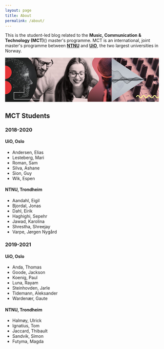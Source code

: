 ```yaml
---
layout: page
title: About
permalink: /about/
---
```


This is the student-led blog related to the **Music, Communication & Technology (MCT)**() master's programme. MCT is an international, joint master's programme between [**NTNU**](https://www.ntnu.edu/studies/mmct) and [**UiO**](https://www.uio.no/english/studies/programmes/mct-master/), the two largest universities in Norway.

![MCT image](/assets/image/2018_08_01_stefanof_mct-master-630.jpg "MCT image")

## MCT Students

### 2018-2020
#### UiO, Oslo
* Andersen, Elias
* Lesteberg, Mari
* Roman, Sam
* Silva, Ashane
* Sion, Guy
* Wik, Espen

#### NTNU, Trondheim
* Aandahl, Eigil
* Bjordal, Jonas
* Dahl, Eirik
* Haghighi, Sepehr
* Jawad, Karolina
* Shrestha, Shreejay
* Varpe, Jørgen Nygård

### 2019-2021
#### UiO, Oslo
* Anda, Thomas
* Goode, Jackson
* Koenig, Paul
* Luna, Rayam
* Steinhovden, Jarle
* Tidemann, Aleksander
* Wardenær, Gaute

#### NTNU, Trondheim
* Halmøy, Ulrick
* Ignatius, Tom
* Jaccard, Thibault
* Sandvik, Simon
* Futyma, Magda


<!--

Documentation on Jekyll and template:

This is the base Jekyll theme. You can find out more info about customizing your Jekyll theme, as well as basic Jekyll usage documentation at [jekyllrb.com](https://jekyllrb.com/)

You can find the source code for Minima at GitHub:
[jekyll][jekyll-organization] /
[minima](https://github.com/jekyll/minima)

You can find the source code for Jekyll at GitHub:
[jekyll][jekyll-organization] /
[jekyll](https://github.com/jekyll/jekyll)


[jekyll-organization]: https://github.com/jekyll

-->
